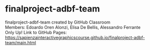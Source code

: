 # finalproject-adbf-team
finalproject-adbf-team created by GitHub Classroom <br />
Members: Edoardo Oren Alonzi, Elisa De Bellis, Alessandro Ferrante <br />
Only Up!
Link to GitHub Pages: https://sapienzainteractivegraphicscourse.github.io/finalproject-adbf-team/main.html